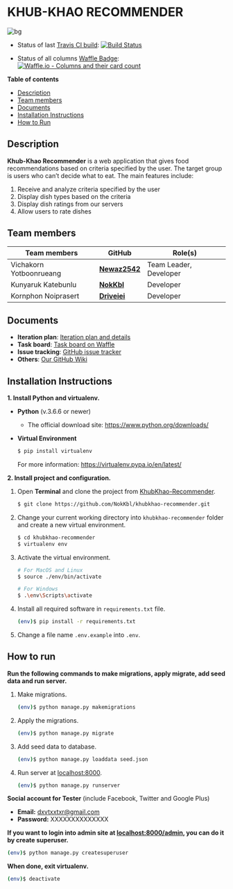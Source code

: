 # KHUB-KHAO RECOMMENDER

![bg](khubkhaoapp/static/khubkhaoapp/images/bg.png)

- Status of last [Travis CI build](https://travis-ci.org/NokKbl/khubkhao-recommender): [![Build Status](https://travis-ci.org/NokKbl/khubkhao-recommender.svg?branch=master)](https://travis-ci.org/NokKbl/khubkhao-recommender)

- Status of all columns [Waffle Badge](https://waffle.io/NokKbl/khubkhao-recommender): [![Waffle.io - Columns and their card count](https://badge.waffle.io/NokKbl/khubkhao-recommender.svg?columns=all)](https://waffle.io/NokKbl/khubkhao-recommender)

**Table of contents**
- [Description](#description)
- [Team members](#team-members)
- [Documents](#documents)
- [Installation Instructions](#installation-instructions)
- [How to Run](#how-to-run)


## Description
**Khub-Khao Recommender** is a web application that gives food recommendations based on criteria specified by the user. The target group is users who can’t decide what to eat. The main features include:
1. Receive and analyze criteria specified by the user
2. Display dish types based on the criteria
3. Display dish ratings from our servers
4. Allow users to rate dishes


## Team members
Team members | GitHub | Role(s)
-------------|--------|----------
Vichakorn Yotboonrueang | [**Newaz2542**](https://github.com/Newaz2542) | Team Leader, Developer
Kunyaruk Katebunlu | [**NokKbl**](https://github.com/NokKbl) | Developer
Kornphon Noiprasert | [**Driveiei**](https://github.com/Driveiei) | Developer


## Documents
- **Iteration plan**: [Iteration plan and details](https://github.com/NokKbl/khubkhao-recommender/wiki/Iteration-plan-and-details)
- **Task board**: [Task board on Waffle](https://waffle.io/NokKbl/khubkhao-recommender)
- **Issue tracking**: [GitHub issue tracker](https://github.com/NokKbl/khubkhao-recommender/issues)
- **Others**: [Our GitHub Wiki](https://github.com/NokKbl/khubkhao-recommender/wiki)


## Installation Instructions
**1. Install Python and virtualenv.**
- **Python** (v.3.6.6 or newer)
    * The official download site: https://www.python.org/downloads/

- **Virtual Environment**
    ```bash
    $ pip install virtualenv
    ```
    For more information: https://virtualenv.pypa.io/en/latest/

**2. Install project and configuration.**
1. Open **Terminal** and clone the project from [KhubKhao-Recommender](https://github.com/NokKbl/khubkhao-recommender.git).
    ```bash
    $ git clone https://github.com/NokKbl/khubkhao-recommender.git
    ```
2. Change your current working directory into `khubkhao-recommender` folder and create a new virtual environment.
    ```bash
    $ cd khubkhao-recommender
    $ virtualenv env
    ```
3. Activate the virtual environment.
    ```bash
    # For MacOS and Linux
    $ source ./env/bin/activate

    # For Windows
    $ .\env\Scripts\activate
    ```
4. Install all required software in `requirements.txt` file.
    ```bash
    (env)$ pip install -r requirements.txt
    ```
5. Change a file name `.env.example` into `.env`.


## How to run
**Run the following commands to make migrations, apply migrate, add seed data and run server.**
1. Make migrations.
    ```bash
    (env)$ python manage.py makemigrations
    ```
2. Apply the migrations.
    ```bash
    (env)$ python manage.py migrate
    ```
3. Add seed data to database.
    ```bash
    (env)$ python manage.py loaddata seed.json
    ```
4. Run server at [localhost:8000](http://localhost:8000).
    ```bash
    (env)$ python manage.py runserver
    ```
**Social account for Tester** (include Facebook, Twitter and Google Plus)
- **Email:** dxvtxxtxr@gmail.com
- **Password:** XXXXXXXXXXXXXX

**If you want to login into admin site at [localhost:8000/admin](http://localhost:8000/admin), you can do it by create superuser.**
```bash
(env)$ python manage.py createsuperuser
```

**When done, exit virtualenv.**
```bash
(env)$ deactivate
```
